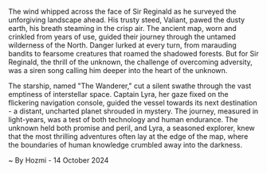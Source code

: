 
The wind whipped across the face of Sir Reginald as he surveyed the unforgiving landscape ahead.  His trusty steed, Valiant, pawed the dusty earth, his breath steaming in the crisp air.  The ancient map, worn and crinkled from years of use, guided their journey through the untamed wilderness of the North.  Danger lurked at every turn, from marauding bandits to fearsome creatures that roamed the shadowed forests.  But for Sir Reginald, the thrill of the unknown, the challenge of overcoming adversity, was a siren song calling him deeper into the heart of the unknown.

The starship, named "The Wanderer," cut a silent swathe through the vast emptiness of interstellar space.  Captain Lyra, her gaze fixed on the flickering navigation console, guided the vessel towards its next destination - a distant, uncharted planet shrouded in mystery.  The journey, measured in light-years, was a test of both technology and human endurance.  The unknown held both promise and peril, and Lyra, a seasoned explorer, knew that the most thrilling adventures often lay at the edge of the map, where the boundaries of human knowledge crumbled away into the darkness. 

~ By Hozmi - 14 October 2024
